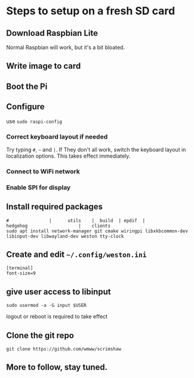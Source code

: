 # Steps to setup on a fresh SD card

## Download Raspbian Lite
Normal Raspbian will work, but it's a bit bloated.

## Write image to card

## Boot the Pi

## Configure
use `sudo raspi-config`

### Correct keyboard layout if needed
Try typing `#`, `~` and `|`. If They don't all work, switch the keyboard layout in localization options. This takes effect immediately.

### Connect to WiFi network

### Enable SPI for display

## Install required packages
```
#               |      utils    |  build  | epdif  |                 hedgehog                   |    clients
sudo apt install network-manager git cmake wiringpi libxkbcommon-dev libinput-dev libwayland-dev weston tty-clock
```

## Create and edit `~/.config/weston.ini`
```
[terminal]
font-size=9
```

## give user access to libinput
```
sudo usermod -a -G input $USER
```
logout or reboot is required to take effect

## Clone the git repo
```
git clone https://github.com/wmww/scrimshaw
```

## More to follow, stay tuned.

